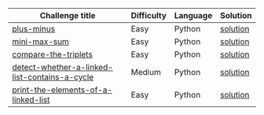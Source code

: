 |Challenge title | Difficulty | Language | Solution |
|----------------|------------|----------|----------|
|[plus-minus](https://www.hackerrank.com/challenges/plus-minus/problem?isFullScreen=true)| Easy | Python | [solution](plus-minus.py) |
|[mini-max-sum](https://www.hackerrank.com/challenges/mini-max-sum/problem?isFullScreen=true) | Easy | Python | [solution](mini-max-sum.py) |
|[compare-the-triplets](https://www.hackerrank.com/challenges/compare-the-triplets/problem?isFullScreen=true ) | Easy | Python | [solution](compare-the-triplets.py) |
|[detect-whether-a-linked-list-contains-a-cycle](https://www.hackerrank.com/challenges/detect-whether-a-linked-list-contains-a-cycle/problem?isFullScreen=true) | Medium | Python | [solution](detect-whether-a-linked-list-contains-a-cycle.py) |
|[print-the-elements-of-a-linked-list](https://www.hackerrank.com/challenges/print-the-elements-of-a-linked-list/problem?isFullScreen=true)| Easy | Python | [solution](print-the-elements-of-a-linked-list.py) |
